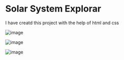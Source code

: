 # Solar System Explorar

I have creatd this project with the help of html and css

![image](https://github.com/user-attachments/assets/9f3743fe-6ee8-4508-a384-55f7bae0a363)

![image](https://github.com/user-attachments/assets/3a3453fc-ff56-4b70-baef-d2f34f5b6edf)

![image](https://github.com/user-attachments/assets/649dde51-4d8e-411f-a128-9b6a9c346d91)

